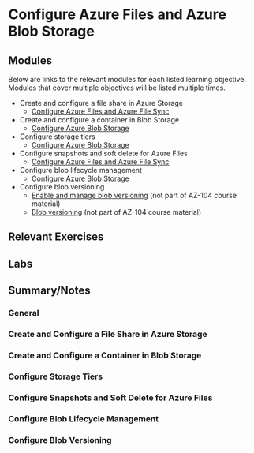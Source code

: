 # Configure Azure Files and Azure Blob Storage

## Modules

Below are links to the relevant modules for each listed learning objective. Modules that cover multiple objectives will be listed multiple times.

- Create and configure a file share in Azure Storage
  - [Configure Azure Files and Azure File Sync](https://learn.microsoft.com/en-us/training/modules/configure-azure-files-file-sync/)
- Create and configure a container in Blob Storage
  - [Configure Azure Blob Storage](https://learn.microsoft.com/en-us/training/modules/configure-blob-storage/)
- Configure storage tiers
  - [Configure Azure Blob Storage](https://learn.microsoft.com/en-us/training/modules/configure-blob-storage/)
- Configure snapshots and soft delete for Azure Files
  - [Configure Azure Files and Azure File Sync](https://learn.microsoft.com/en-us/training/modules/configure-azure-files-file-sync/)
- Configure blob lifecycle management
  - [Configure Azure Blob Storage](https://learn.microsoft.com/en-us/training/modules/configure-blob-storage/)
- Configure blob versioning
  - [Enable and manage blob versioning](https://learn.microsoft.com/en-us/azure/storage/blobs/versioning-enable?tabs=portal) (not part of AZ-104 course material)
  - [Blob versioning](https://learn.microsoft.com/en-us/azure/storage/blobs/versioning-overview) (not part of AZ-104 course material)

## Relevant Exercises

## Labs

## Summary/Notes

### General

### Create and Configure a File Share in Azure Storage

### Create and Configure a Container in Blob Storage

### Configure Storage Tiers

### Configure Snapshots and Soft Delete for Azure Files

### Configure Blob Lifecycle Management

### Configure Blob Versioning
